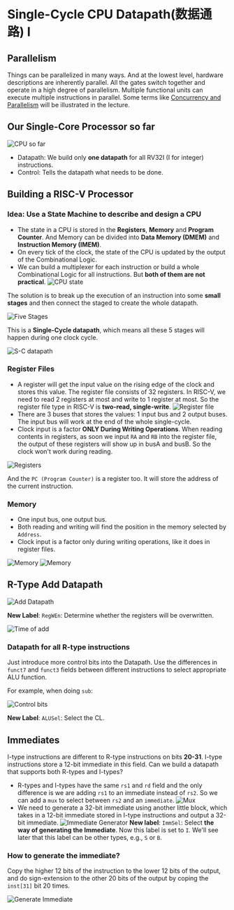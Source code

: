 # Single-Cycle CPU Datapath(数据通路) I

## Parallelism

Things can be parallelized in many ways. And at the lowest level, hardware descriptions are inherently parallel. All the gates switch together and operate in a high degree of parallelism. Multiple functional units can execute multiple instructions in parallel. Some terms like [Concurrency and Parallelism](https://oxylabs.io/blog/concurrency-vs-parallelism) will be illustrated in the lecture.

## Our Single-Core Processor so far

![CPU so far](./Image/Week7/Week7-16.png)

- Datapath: We build only **one datapath** for all RV32I (I for integer) instructions.
- Control: Tells the datapath what needs to be done.

## Building a RISC-V Processor

### Idea: Use a **State Machine** to describe and design a CPU

- The state in a CPU is stored in the **Registers**, **Memory** and **Program Counter**. And Memory can be divided into **Data Memory (DMEM)** and **Instruction Memory (IMEM)**.
- On every tick of the clock, the state of the CPU is updated by the output of the Combinational Logic.
- We can build a multiplexer for each instruction or build a whole Combinational Logic for all instructions. But **both of them are not practical**.
![CPU state](./Image/Week7/Week7-17.png)

The solution is to break up the execution of an instruction into some **small stages** and then connect the staged to create the whole datapath.

![Five Stages](./Image/Week7/Week7-18.png)

This is a **Single-Cycle datapath**, which means all these 5 stages will happen during one clock cycle.

![S-C datapath](./Image/Week7/Week7-19.png)

### Register Files

- A register will get the input value on the rising edge of the clock and stores this value. The register file consists of 32 registers. In RISC-V, we need to read 2 registers at most and write to 1 register at most. So the register file type in RISC-V is **two-read, single-write**.
  ![Register file](./Image/Week7/Week7-20.png)
- There are 3 buses that stores the values: 1 input bus and 2 output buses. The input bus will work at the end of the whole single-cycle.
- Clock input is a factor **ONLY During Writing Operations**. When reading contents in registers, as soon we input `RA` and `RB` into the register file, the output of these registers will show up in busA and busB. So the clock won't work during reading.

![Registers](./Image/Week7/Week7-22.png)

And the `PC (Program Counter)` is a register too. It will store the address of the current instruction.

### Memory

- One input bus, one output bus.
- Both reading and writing will find the position in the memory selected by `Address`.
- Clock input is a factor only during writing operations, like it does in register files.

![Memory](./Image/Week7/Week7-21.png)
![Memory](./Image/Week7/Week7-23.png)

## R-Type Add Datapath

![Add Datapath](./Image/Week7/Week7-24.png)

**New Label**: `RegWEn`: Determine whether the registers will be overwritten.

![Time of add](./Image/Week7/Week7-25.png)

### Datapath for all R-type instructions

Just introduce more control bits into the Datapath. Use the differences in `funct7` and `funct3` fields between different instructions to select appropriate ALU function.

For example, when doing `sub`:

![Control bits](./Image/Week7/Week7-26.png)

**New Label**: `ALUSel`: Select the CL.

## Immediates

I-type instructions are different to R-type instructions on bits **20-31**. I-type instructions store a 12-bit immediate in this field. Can we build a datapath that supports both R-types and I-types?  

- R-types and I-types have the same `rs1` and `rd` field and the only difference is we are adding `rs1` to an immediate instead of `rs2`. So we can add a `mux` to select between `rs2` and an `immediate`.
  ![Mux](./Image/Week7/Week7-27.png)
- We need to generate a 32-bit immediate using another little block, which takes in a 12-bit immediate stored in I-type instructions and output a 32-bit immediate.
  ![Immediate Generator](./Image/Week7/Week7-28.png)
  **New label**: `ImmSel`: Select **the way of generating the Immediate**. Now this label is set to `I`. We'll see later that this label can be other types, e.g., `S` or `B`.

### How to generate the immediate?

Copy the higher 12 bits of the instruction to the lower 12 bits of the output, and do sign-extension to the other 20 bits of the output by coping the `inst[31]` bit 20 times.

![Generate Immediate](./Image/Week7/Week7-29.png)
